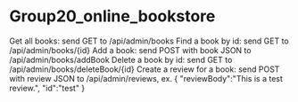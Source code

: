 # Group20_online_bookstore
Get all books: send GET to /api/admin/books
Find a book by id: send GET to /api/admin/books/{id}
Add a book: send POST with book JSON to /api/admin/books/addBook
Delete a book by id: send GET to /api/admin/books/deleteBook/{id}
Create a review for a book: send POST with review JSON to /api/admin/reviews, ex. 
{
    "reviewBody":"This is a test review.",
    "id":"test"
}
